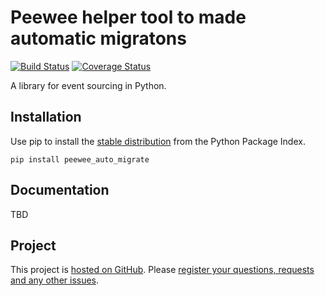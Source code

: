 # Peewee helper tool to made automatic migratons

[![Build Status](https://secure.travis-ci.org/laskoviymishka/peewee-auto-migrate.png)](https://travis-ci.org/laskoviymishka/peewee-auto-migrate)
[![Coverage Status](https://coveralls.io/repos/github/laskoviymishka/peewee-auto-migrate/badge.svg?branch=master)](https://coveralls.io/github/laskoviymishka/peewee-auto-migrate?branch=master)


A library for event sourcing in Python.

## Installation

Use pip to install the [stable distribution](https://pypi.python.org/pypi/peewee_auto_migrate) from
the Python Package Index.

    pip install peewee_auto_migrate


## Documentation

TBD

## Project

This project is [hosted on GitHub](https://github.com/laskoviymishka/peewee_auto_migrate).
Please [register your questions, requests and any other issues](https://github.com/laskoviymishka/peewee_auto_migrate/issues).
